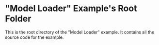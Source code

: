 # "Model Loader" Example's Root Folder

This is the root directory of the "Model Loader" example. It contains all the source code for the example. 

